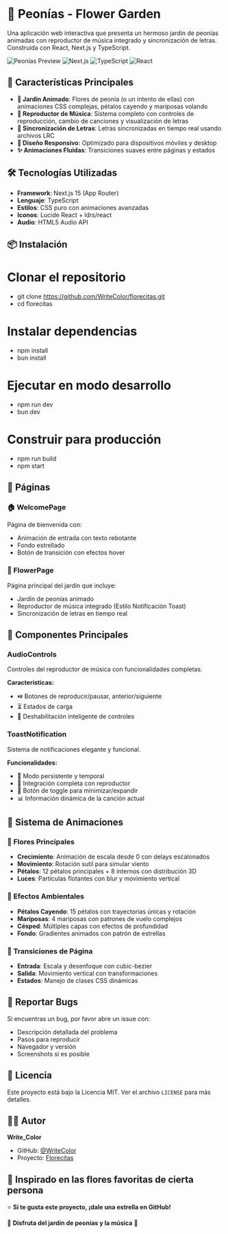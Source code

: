 # 🌸 Peonías - Flower Garden

Una aplicación web interactiva que presenta un hermoso jardín de peonías animadas con reproductor de música integrado y sincronización de letras. Construida con React, Next.js y TypeScript.

![Peonías Preview](https://img.shields.io/badge/Status-Active-brightgreen)
![Next.js](https://img.shields.io/badge/Next.js-15-black)
![TypeScript](https://img.shields.io/badge/TypeScript-5-blue)
![React](https://img.shields.io/badge/React-18-61dafb)

## 🌟 Características Principales

- **🌺 Jardín Animado**: Flores de peonía (o un intento de ellas) con animaciones CSS complejas, pétalos cayendo y mariposas volando
- **🎵 Reproductor de Música**: Sistema completo con controles de reproducción, cambio de canciones y visualización de letras
- **📝 Sincronización de Letras**: Letras sincronizadas en tiempo real usando archivos LRC
- **📱 Diseño Responsivo**: Optimizado para dispositivos móviles y desktop
- **✨ Animaciones Fluidas**: Transiciones suaves entre páginas y estados

## 🛠️ Tecnologías Utilizadas

- **Framework**: Next.js 15 (App Router)
- **Lenguaje**: TypeScript
- **Estilos**: CSS puro con animaciones avanzadas
- **Iconos**: Lucide React + ldrs/react
- **Audio**: HTML5 Audio API

## 📦 Instalación

# Clonar el repositorio
- git clone https://github.com/WriteColor/florecitas.git
- cd florecitas

# Instalar dependencias
- npm install
- bun install

# Ejecutar en modo desarrollo
- npm run dev
- bun dev

# Construir para producción
- npm run build
- npm start

## 📄 Páginas

### 🏠 WelcomePage
Página de bienvenida con:
- Animación de entrada con texto rebotante
- Fondo estrellado
- Botón de transición con efectos hover

### 🌸 FlowerPage
Página principal del jardín que incluye:
- Jardín de peonías animado
- Reproductor de música integrado (Estilo Notificación Toast)
- Sincronización de letras en tiempo real

## 🎵 Componentes Principales

### AudioControls
Controles del reproductor de música con funcionalidades completas.

**Características:**
- ⏯️ Botones de reproducir/pausar, anterior/siguiente
- ⏳ Estados de carga
- 🚫 Deshabilitación inteligente de controles

### ToastNotification
Sistema de notificaciones elegante y funcional.

**Funcionalidades:**
- 📌 Modo persistente y temporal
- 🎵 Integración completa con reproductor
- 🔄 Botón de toggle para minimizar/expandir
- 📊 Información dinámica de la canción actual

## 🎨 Sistema de Animaciones

### 🌺 Flores Principales
- **Crecimiento**: Animación de escala desde 0 con delays escalonados
- **Movimiento**: Rotación sutil para simular viento
- **Pétalos**: 12 pétalos principales + 8 internos con distribución 3D
- **Luces**: Partículas flotantes con blur y movimiento vertical

### 🌿 Efectos Ambientales
- **Pétalos Cayendo**: 15 pétalos con trayectorias únicas y rotación
- **Mariposas**: 4 mariposas con patrones de vuelo complejos
- **Césped**: Múltiples capas con efectos de profundidad
- **Fondo**: Gradientes animados con patrón de estrellas

### 🔄 Transiciones de Página
- **Entrada**: Escala y desenfoque con cubic-bezier
- **Salida**: Movimiento vertical con transformaciones
- **Estados**: Manejo de clases CSS dinámicas

## 🐛 Reportar Bugs

Si encuentras un bug, por favor abre un issue con:
- Descripción detallada del problema
- Pasos para reproducir
- Navegador y versión
- Screenshots si es posible

## 📝 Licencia

Este proyecto está bajo la Licencia MIT. Ver el archivo `LICENSE` para más detalles.

## 👨‍💻 Autor

**Write_Color**
- GitHub: [@WriteColor](https://github.com/WriteColor)
- Proyecto: [Florecitas](https://github.com/WriteColor/florecitas)

## 🌸 Inspirado en las flores favoritas de cierta persona


⭐ **Si te gusta este proyecto, ¡dale una estrella en GitHub!**

🌸 **Disfruta del jardín de peonías y la música** 🎵

